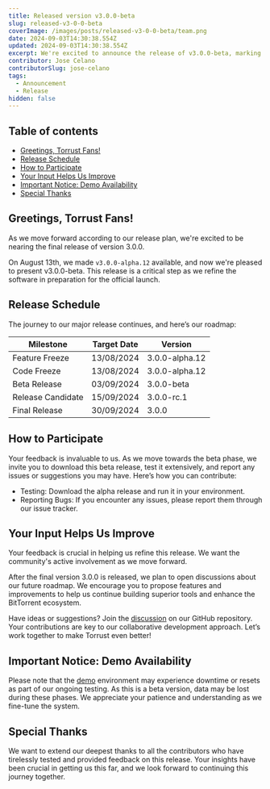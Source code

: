 ```yaml
---
title: Released version v3.0.0-beta
slug: released-v3-0-0-beta
coverImage: /images/posts/released-v3-0-0-beta/team.png
date: 2024-09-03T14:30:38.554Z
updated: 2024-09-03T14:30:38.554Z
excerpt: We're excited to announce the release of v3.0.0-beta, marking a significant step towards our upcoming major release, v3.0.0. This release solidifies the features and prepares us for the beta phase.
contributor: Jose Celano
contributorSlug: jose-celano
tags:
  - Announcement
  - Release
hidden: false
---
```


<script>
  import Callout from "$lib/components/molecules/Callout.svelte";
  import CodeBlock from "$lib/components/molecules/CodeBlock.svelte";
  import Image from "$lib/components/atoms/Image.svelte";
  import PostBody from "$lib/components/molecules/PostBody.svelte";
  import PostContainer from "$lib/components/molecules/PostContainer.svelte";
  import PostTable from "$lib/components/molecules/PostTable.svelte";
</script>

<PostContainer>
<PostTable>

## Table of contents

- [Greetings, Torrust Fans!](#greetings-torrust-fans)
- [Release Schedule](#release-schedule)
- [How to Participate](#how-to-participate)
- [Your Input Helps Us Improve](#your-input-helps-us-improve)
- [Important Notice: Demo Availability](#important-notice-demo-availability)
- [Special Thanks](#special-thanks)

</PostTable>

<PostBody>

## **Greetings, Torrust Fans!**

As we move forward according to our release plan, we're excited to be nearing the final release of version 3.0.0.

On August 13th, we made `v3.0.0-alpha.12` available, and now we're pleased to present v3.0.0-beta. This release is a critical step as we refine the software in preparation for the official launch.

## Release Schedule

The journey to our major release continues, and here’s our roadmap:

| Milestone         | Target Date | Version        |
| ----------------- | ----------- | -------------- |
| Feature Freeze    | 13/08/2024  | 3.0.0-alpha.12 |
| Code Freeze       | 13/08/2024  | 3.0.0-alpha.12 |
| Beta Release      | 03/09/2024  | 3.0.0-beta     |
| Release Candidate | 15/09/2024  | 3.0.0-rc.1     |
| Final Release     | 30/09/2024  | 3.0.0          |

## How to Participate

Your feedback is invaluable to us. As we move towards the beta phase, we invite you to download this beta release, test it extensively, and report any issues or suggestions you may have. Here’s how you can contribute:

- Testing: Download the alpha release and run it in your environment.
- Reporting Bugs: If you encounter any issues, please report them through our issue tracker.

## Your Input Helps Us Improve

Your feedback is crucial in helping us refine this release. We want the community's active involvement as we move forward.

After the final version 3.0.0 is released, we plan to open discussions about our future roadmap. We encourage you to propose features and improvements to help us continue building superior tools and enhance the BitTorrent ecosystem.

Have ideas or suggestions? Join the [discussion](https://github.com/torrust/torrust-index-gui/discussions) on our GitHub repository. Your contributions are key to our collaborative development approach. Let’s work together to make Torrust even better!

## Important Notice: Demo Availability

<Callout type="warning">

Please note that the [demo](https://index.torrust-demo.com/) environment may experience downtime or resets as part of our ongoing testing. As this is a beta version, data may be lost during these phases. We appreciate your patience and understanding as we fine-tune the system.

</Callout>

## Special Thanks

We want to extend our deepest thanks to all the contributors who have tirelessly tested and provided feedback on this release. Your insights have been crucial in getting us this far, and we look forward to continuing this journey together.

</PostBody>
</PostContainer>
